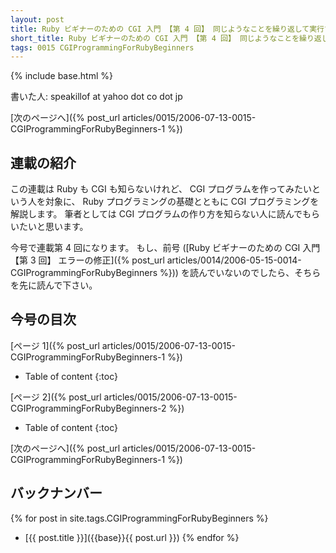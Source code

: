 ```yaml
---
layout: post
title: Ruby ビギナーのための CGI 入門 【第 4 回】 同じようなことを繰り返して実行する
short_title: Ruby ビギナーのための CGI 入門 【第 4 回】 同じようなことを繰り返して実行する
tags: 0015 CGIProgrammingForRubyBeginners
---
```

{% include base.html %}


書いた人: speakillof at yahoo dot co dot jp

[次のページへ]({% post_url articles/0015/2006-07-13-0015-CGIProgrammingForRubyBeginners-1 %})

## 連載の紹介

この連載は Ruby も CGI も知らないけれど、
CGI プログラムを作ってみたいという人を対象に、
Ruby プログラミングの基礎とともに CGI プログラミングを解説します。
筆者としては CGI プログラムの作り方を知らない人に読んでもらいたいと思います。

今号で連載第 4 回になります。
もし、前号 ([Ruby ビギナーのための CGI 入門 【第 3 回】 エラーの修正]({% post_url articles/0014/2006-05-15-0014-CGIProgrammingForRubyBeginners %}))
を読んでいないのでしたら、そちらを先に読んで下さい。

## 今号の目次

[ページ 1]({% post_url articles/0015/2006-07-13-0015-CGIProgrammingForRubyBeginners-1 %})

* Table of content
{:toc}


[ページ 2]({% post_url articles/0015/2006-07-13-0015-CGIProgrammingForRubyBeginners-2 %})

* Table of content
{:toc}


[次のページへ]({% post_url articles/0015/2006-07-13-0015-CGIProgrammingForRubyBeginners-1 %})

## バックナンバー

{% for post in site.tags.CGIProgrammingForRubyBeginners %}
  - [{{ post.title }}]({{base}}{{ post.url }})
{% endfor %}


